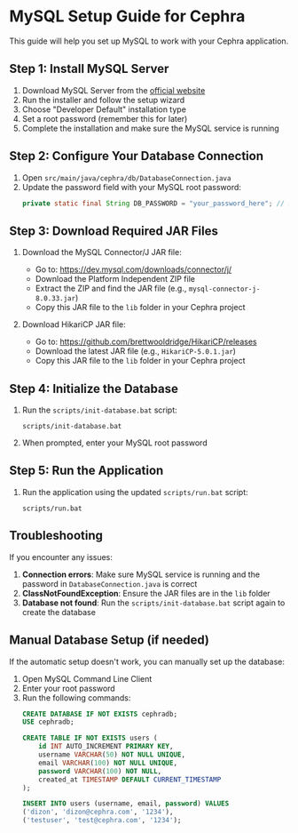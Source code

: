 # MySQL Setup Guide for Cephra

This guide will help you set up MySQL to work with your Cephra application.

## Step 1: Install MySQL Server

1. Download MySQL Server from the [official website](https://dev.mysql.com/downloads/mysql/)
2. Run the installer and follow the setup wizard
3. Choose "Developer Default" installation type
4. Set a root password (remember this for later)
5. Complete the installation and make sure the MySQL service is running

## Step 2: Configure Your Database Connection

1. Open `src/main/java/cephra/db/DatabaseConnection.java`
2. Update the password field with your MySQL root password:
   ```java
   private static final String DB_PASSWORD = "your_password_here"; // Replace with your MySQL root password
   ```

## Step 3: Download Required JAR Files

1. Download the MySQL Connector/J JAR file:
   - Go to: https://dev.mysql.com/downloads/connector/j/
   - Download the Platform Independent ZIP file
   - Extract the ZIP and find the JAR file (e.g., `mysql-connector-j-8.0.33.jar`)
   - Copy this JAR file to the `lib` folder in your Cephra project

2. Download HikariCP JAR file:
   - Go to: https://github.com/brettwooldridge/HikariCP/releases
   - Download the latest JAR file (e.g., `HikariCP-5.0.1.jar`)
   - Copy this JAR file to the `lib` folder in your Cephra project

## Step 4: Initialize the Database

1. Run the `scripts/init-database.bat` script:
   ```
   scripts/init-database.bat
   ```
2. When prompted, enter your MySQL root password

## Step 5: Run the Application

1. Run the application using the updated `scripts/run.bat` script:
   ```
   scripts/run.bat
   ```

## Troubleshooting

If you encounter any issues:

1. **Connection errors**: Make sure MySQL service is running and the password in `DatabaseConnection.java` is correct
2. **ClassNotFoundException**: Ensure the JAR files are in the `lib` folder
3. **Database not found**: Run the `scripts/init-database.bat` script again to create the database

## Manual Database Setup (if needed)

If the automatic setup doesn't work, you can manually set up the database:

1. Open MySQL Command Line Client
2. Enter your root password
3. Run the following commands:
   ```sql
   CREATE DATABASE IF NOT EXISTS cephradb;
   USE cephradb;
   
   CREATE TABLE IF NOT EXISTS users (
       id INT AUTO_INCREMENT PRIMARY KEY,
       username VARCHAR(50) NOT NULL UNIQUE,
       email VARCHAR(100) NOT NULL UNIQUE,
       password VARCHAR(100) NOT NULL,
       created_at TIMESTAMP DEFAULT CURRENT_TIMESTAMP
   );
   
   INSERT INTO users (username, email, password) VALUES 
   ('dizon', 'dizon@cephra.com', '1234'),
   ('testuser', 'test@cephra.com', '1234');
   ```